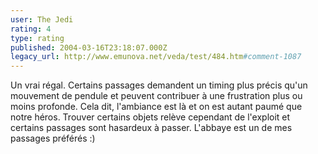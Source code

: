 ```yaml
---
user: The Jedi
rating: 4
type: rating
published: 2004-03-16T23:18:07.000Z
legacy_url: http://www.emunova.net/veda/test/484.htm#comment-1087
---
```

Un vrai régal. Certains passages demandent un timing plus précis qu'un mouvement de pendule et peuvent contribuer à une frustration plus ou moins profonde. Cela dit, l'ambiance est là et on est autant paumé que notre héros. Trouver certains objets relève cependant de l'exploit et certains passages sont hasardeux à passer. L'abbaye est un de mes passages préférés :)